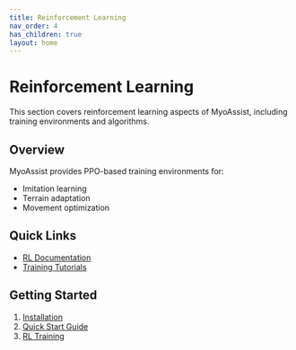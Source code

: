 ```yaml
---
title: Reinforcement Learning
nav_order: 4
has_children: true
layout: home
---
```


# Reinforcement Learning

This section covers reinforcement learning aspects of MyoAssist, including training environments and algorithms.

## Overview

MyoAssist provides PPO-based training environments for:
- Imitation learning
- Terrain adaptation
- Movement optimization

## Quick Links

- [RL Documentation](rl-documentation)
- [Training Tutorials](../tutorial/)

## Getting Started

1. [Installation](../getting-started/installation)
2. [Quick Start Guide](../getting-started/quick-start)
3. [RL Training](rl-documentation) 
